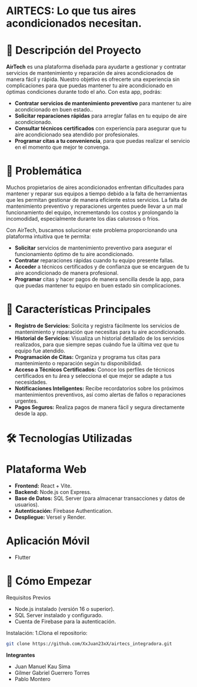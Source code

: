 # AIRTECS: Lo que tus aires acondicionados necesitan.
# 📌 Descripción del Proyecto
**AirTech** es una plataforma diseñada para ayudarte a gestionar y contratar servicios de mantenimiento y reparación de aires acondicionados de manera fácil y rápida. Nuestro objetivo es ofrecerte una experiencia sin complicaciones para que puedas mantener tu aire acondicionado en óptimas condiciones durante todo el año. Con esta app, podrás:

- **Contratar servicios de mantenimiento preventivo** para mantener tu aire acondicionado en buen estado..
- **Solicitar reparaciones rápidas** para arreglar fallas en tu equipo de aire acondicionado.
- **Consultar técnicos certificados** con experiencia para asegurar que tu aire acondicionado sea atendido por profesionales.
- **Programar citas a tu conveniencia**, para que puedas realizar el servicio en el momento que mejor te convenga.
  
# 🎯 Problemática
Muchos propietarios de aires acondicionados enfrentan dificultades para mantener y reparar sus equipos a tiempo debido a la falta de herramientas que les permitan gestionar de manera eficiente estos servicios. La falta de mantenimiento preventivo y reparaciones urgentes puede llevar a un mal funcionamiento del equipo, incrementando los costos y prolongando la incomodidad, especialmente durante los días calurosos o fríos.

Con AirTech, buscamos solucionar este problema proporcionando una plataforma intuitiva que te permita:

- **Solicitar** servicios de mantenimiento preventivo para asegurar el funcionamiento óptimo de tu aire acondicionado.
- **Contratar** reparaciones rápidas cuando tu equipo presente fallas.
- **Acceder** a técnicos certificados y de confianza que se encarguen de tu aire acondicionado de manera profesional.
- **Programar** citas y hacer pagos de manera sencilla desde la app, para que puedas mantener tu equipo en buen estado sin complicaciones.

# 🌟 Características Principales
- **Registro de Servicios:** Solicita y registra fácilmente los servicios de mantenimiento y reparación que necesitas para tu aire acondicionado.
- **Historial de Servicios:** Visualiza un historial detallado de los servicios realizados, para que siempre sepas cuándo fue la última vez que tu equipo fue atendido.
- **Programación de Citas:** Organiza y programa tus citas para mantenimiento o reparación según tu disponibilidad.
- **Acceso a Técnicos Certificados:** Conoce los perfiles de técnicos certificados en tu área y selecciona el que mejor se adapte a tus necesidades.
- **Notificaciones Inteligentes:** Recibe recordatorios sobre los próximos mantenimientos preventivos, así como alertas de fallos o reparaciones urgentes.
- **Pagos Seguros:** Realiza pagos de manera fácil y segura directamente desde la app.

# 🛠️ Tecnologías Utilizadas
# Plataforma Web
- **Frontend:** React + Vite.
- **Backend:** Node.js con Express.
- **Base de Datos:** SQL Server (para almacenar transacciones y datos de usuarios).
- **Autenticación:** Firebase Authentication.
- **Despliegue:** Versel y Render.

# Aplicación Móvil
- Flutter 

# 🚀 Cómo Empezar
Requisitos Previos
- Node.js instalado (versión 16 o superior).
- SQL Server instalado y configurado.
- Cuenta de Firebase para la autenticación.

Instalación:
1.Clona el repositorio: 
```bash
git clone https://github.com/XxJuan23xX/airtecs_integradora.git
```
**Integrantes**
- Juan Manuel Kau Sima
- Gilmer Gabriel Guerrero Torres
- Pablo Montero
